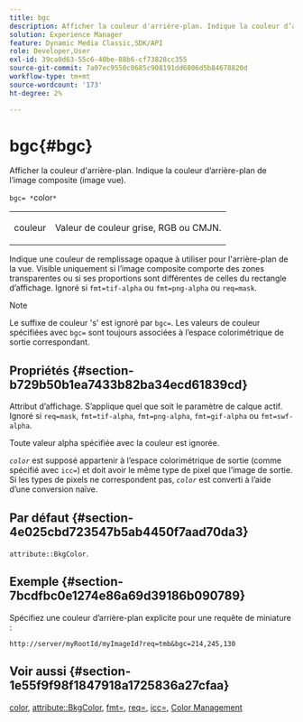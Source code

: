 ```yaml
---
title: bgc
description: Afficher la couleur d'arrière-plan. Indique la couleur d’arrière-plan de l’image composite (image vue).
solution: Experience Manager
feature: Dynamic Media Classic,SDK/API
role: Developer,User
exl-id: 39ca0d63-55c6-40be-88b6-cf73828cc355
source-git-commit: 7a07ec9550c0685c908191dd6806d5b84678820d
workflow-type: tm+mt
source-wordcount: '173'
ht-degree: 2%

---
```


# bgc{#bgc}

Afficher la couleur d&#39;arrière-plan. Indique la couleur d’arrière-plan de l’image composite (image vue).

`bgc= *`color`*`

<table id="simpletable_998CF426296945FEA48D19E33B71A17E"> 
 <tr class="strow"> 
  <td class="stentry"> <p><span class="codeph"> <span class="varname"> couleur</span></span> </p> </td> 
  <td class="stentry"> <p>Valeur de couleur grise, RGB ou CMJN. </p></td> 
 </tr> 
</table>

Indique une couleur de remplissage opaque à utiliser pour l&#39;arrière-plan de la vue. Visible uniquement si l’image composite comporte des zones transparentes ou si ses proportions sont différentes de celles du rectangle d’affichage. Ignoré si `fmt=tif-alpha` ou `fmt=png-alpha` ou `req=mask`.

>[!NOTE]
>
>Le suffixe de couleur &#39;s&#39; est ignoré par `bgc=`. Les valeurs de couleur spécifiées avec `bgc=` sont toujours associées à l’espace colorimétrique de sortie correspondant.

## Propriétés {#section-b729b50b1ea7433b82ba34ecd61839cd}

Attribut d’affichage. S’applique quel que soit le paramètre de calque actif. Ignoré si `req=mask`, `fmt=tif-alpha`, `fmt=png-alpha`, `fmt=gif-alpha` ou `fmt=swf-alpha`.

Toute valeur alpha spécifiée avec la couleur est ignorée.

*`color`* est supposé appartenir à l’espace colorimétrique de sortie (comme spécifié avec `icc=`) et doit avoir le même type de pixel que l’image de sortie. Si les types de pixels ne correspondent pas, *`color`* est converti à l’aide d’une conversion naïve.

## Par défaut {#section-4e025cbd723547b5ab4450f7aad70da3}

`attribute::BkgColor`.

## Exemple {#section-7bcdfbc0e1274e86a69d39186b090789}

Spécifiez une couleur d’arrière-plan explicite pour une requête de miniature :

`http://server/myRootId/myImageId?req=tmb&bgc=214,245,130`

## Voir aussi {#section-1e55f9f98f1847918a1725836a27cfaa}

[color](../../../../../is-api/http-ref/image-serving-api-ref/c-http-protocol-reference/c-data-types/r-is-http-color.md#reference-0fdb264a3aed4bd78451bb55311f6e93), [attribute::BkgColor](../../../../../is-api/image-catalog/image-serving-api-ref/c-image-catalog-reference/c-attributes-reference/r-bkgcolor.md#reference-ed53106ee50442d7a2dd3e1f60e6f0f8), [fmt=](../../../../../is-api/http-ref/image-serving-api-ref/c-http-protocol-reference/c-command-reference/r-is-http-fmt.md#reference-cdf10043423b45ba9fe15157fb3ae37a), [req=](../../../../../is-api/http-ref/image-serving-api-ref/c-http-protocol-reference/c-command-reference/r-req/r-req.md#reference-907cdb4a97034db7ad94695f25552e76), [icc=](../../../../../is-api/http-ref/image-serving-api-ref/c-http-protocol-reference/c-command-reference/r-icc.md#reference-182b5679e21e4df3b4d330535a5a7517), [Color Management](../../../../../is-api/http-ref/image-serving-api-ref/c-http-protocol-reference/c-syntax-and-features/r-color-management.md#reference-c7e4a72d589145189f7e4bcb6b4544d7)
